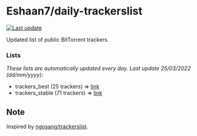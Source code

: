 
# Eshaan7/daily-trackerslist 

[![Last update](https://img.shields.io/badge/Last%20update-25/03/2022-blue.svg)](#)

Updated list of public BitTorrent trackers.

### Lists
*These lists are automatically updated every day. Last update 25/03/2022 (_dd/mm/yyyy_):*

* trackers_best (25 trackers) => [link](https://raw.githubusercontent.com/eshaan7/daily-trackerslist/master/trackers_best.txt)
* trackers_stable (71 trackers) => [link](https://raw.githubusercontent.com/eshaan7/daily-trackerslist/master/trackers_stable.txt)

## Note

Inspired by [ngosang/trackerslist](https://github.com/ngosang/trackerslist).
